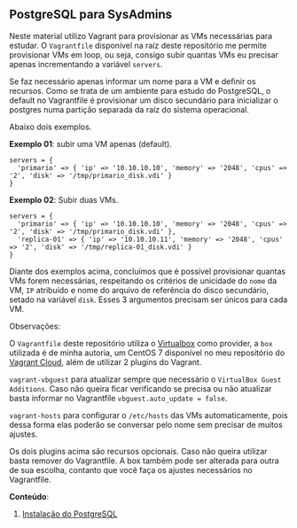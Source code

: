 ## PostgreSQL para SysAdmins

Neste material utilizo Vagrant para provisionar as VMs necessárias para estudar. O ```Vagrantfile``` disponível na raíz deste repositório me permite provisionar VMs em loop, ou seja, consigo subir quantas VMs eu precisar apenas incrementando a variável ```servers```.

Se faz necessário apenas informar um nome para a VM e definir os recursos. Como se trata de um ambiente para estudo do PostgreSQL, o default no Vagrantfile é provisionar um disco secundário para inicializar o postgres numa partição separada da raíz do sistema operacional.

Abaixo dois exemplos.

**Exemplo 01**: subir uma VM apenas (default).
```
servers = {
  'primario' => { 'ip' => '10.10.10.10', 'memory' => '2048', 'cpus' => '2', 'disk' => '/tmp/primario_disk.vdi' }
}
```

**Exemplo 02**: Subir duas VMs.
```
servers = {
  'primario' => { 'ip' => '10.10.10.10', 'memory' => '2048', 'cpus' => '2', 'disk' => '/tmp/primario_disk.vdi' },
  'replica-01' => { 'ip' => '10.10.10.11', 'memory' => '2048', 'cpus' => '2', 'disk' => '/tmp/replica-01_disk.vdi' }
}
```

Diante dos exemplos acima, concluímos que é possível provisionar quantas VMs forem necessárias, respeitando os critérios de unicidade do ```nome``` da VM, ```IP``` atribuído e nome do arquivo de referência do disco secundário, setado na variável ```disk```. Esses 3 argumentos precisam ser únicos para cada VM.

Observações:

O ```Vagrantfile``` deste repositório utiliza o [Virtualbox](https://www.virtualbox.org/) como provider, a ```box``` utilizada é de minha autoria, um CentOS 7 disponível no meu repositório do [Vagrant Cloud](https://app.vagrantup.com/ewerton_silva00/boxes/centos-7-x86_64-minimal-2003), além de utilizar 2 plugins do Vagrant.

```vagrant-vbguest``` para atualizar sempre que necessário o ```VirtualBox Guest Additions```. Caso não queira ficar verificando se precisa ou não atualizar basta informar no Vagrantfile ```vbguest.auto_update = false```.

```vagrant-hosts``` para configurar o ```/etc/hosts``` das VMs automaticamente, pois dessa forma elas poderão se conversar pelo nome sem precisar de muitos ajustes.

Os dois plugins acima são recursos opcionais. Caso não queira utilizar basta remover do Vagrantfile. A box também pode ser alterada para outra de sua escolha, contanto que você faça os ajustes necessários no Vagrantfile.


**Conteúdo**:

1. [Instalação do PostgreSQL](instalacao/README.md)